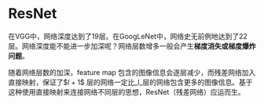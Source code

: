 # ResNet

在VGG中，网络深度达到了19层。在GoogLeNet中，网络史无前例地达到了22层。网络深度能不能进一步加深呢？网络层数增多一般会产生**梯度消失或梯度爆炸问题**。&#x20;

随着网络层数的加深，feature map 包含的图像信息会逐层减少，而残差网络加入直接映射，保证了\$$l+1\$$  层的网络一定比_l_层的网络包含更多的图像信息。基于这种使用直接映射来连接网络不同层的思想，ResNet（残差网络）应运而生。
